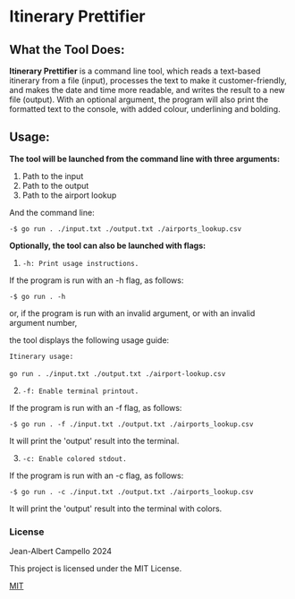 # Itinerary Prettifier

## What the Tool Does:

**Itinerary Prettifier** is a command line tool, which reads a text-based itinerary from a file (input), processes the text to make it customer-friendly, and makes the date and time more readable, and writes the result to a new file (output). With an optional argument, the program will also print the formatted text to the console, with added colour, underlining and bolding.

## Usage:

**The tool will be launched from the command line with three arguments:**

1.  Path to the input
2.  Path to the output
3.  Path to the airport lookup

And the command line:

`-$ go run . ./input.txt ./output.txt ./airports_lookup.csv`

**Optionally, the tool can also be launched with flags:**

1.  `-h: Print usage instructions.`

If the program is run with an -h flag, as follows:

`-$ go run . -h`

or, if the program is run with an invalid argument, or with an invalid argument number,

the tool displays the following usage guide:

`Itinerary usage:`  
<br/>`go run . ./input.txt ./output.txt ./airport-lookup.csv`

2.  `-f: Enable terminal printout.`
   
If the program is run with an -f flag, as follows:

`-$ go run . -f ./input.txt ./output.txt ./airports_lookup.csv`

It will print the 'output' result into the terminal.

3.  `-c: Enable colored stdout.`

If the program is run with an -c flag, as follows:

`-$ go run . -c ./input.txt ./output.txt ./airports_lookup.csv`

It will print the 'output' result into the terminal with colors.

### License 

Jean-Albert Campello     2024

This project is licensed under the MIT License.

[MIT](https://choosealicense.com/licenses/mit/)
